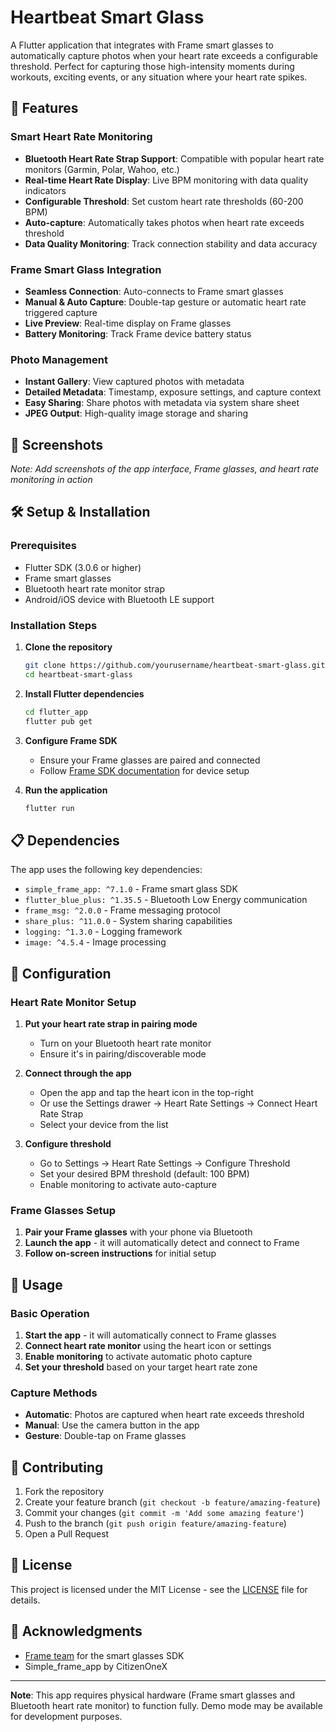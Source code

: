 # Heartbeat Smart Glass

A Flutter application that integrates with Frame smart glasses to automatically capture photos when your heart rate exceeds a configurable threshold. Perfect for capturing those high-intensity moments during workouts, exciting events, or any situation where your heart rate spikes.

## 🚀 Features

### Smart Heart Rate Monitoring
- **Bluetooth Heart Rate Strap Support**: Compatible with popular heart rate monitors (Garmin, Polar, Wahoo, etc.)
- **Real-time Heart Rate Display**: Live BPM monitoring with data quality indicators
- **Configurable Threshold**: Set custom heart rate thresholds (60-200 BPM)
- **Auto-capture**: Automatically takes photos when heart rate exceeds threshold
- **Data Quality Monitoring**: Track connection stability and data accuracy

### Frame Smart Glass Integration
- **Seamless Connection**: Auto-connects to Frame smart glasses
- **Manual & Auto Capture**: Double-tap gesture or automatic heart rate triggered capture
- **Live Preview**: Real-time display on Frame glasses
- **Battery Monitoring**: Track Frame device battery status

### Photo Management
- **Instant Gallery**: View captured photos with metadata
- **Detailed Metadata**: Timestamp, exposure settings, and capture context
- **Easy Sharing**: Share photos with metadata via system share sheet
- **JPEG Output**: High-quality image storage and sharing

## 📱 Screenshots

*Note: Add screenshots of the app interface, Frame glasses, and heart rate monitoring in action*

## 🛠️ Setup & Installation

### Prerequisites
- Flutter SDK (3.0.6 or higher)
- Frame smart glasses
- Bluetooth heart rate monitor strap
- Android/iOS device with Bluetooth LE support

### Installation Steps

1. **Clone the repository**
   ```bash
   git clone https://github.com/yourusername/heartbeat-smart-glass.git
   cd heartbeat-smart-glass
   ```

2. **Install Flutter dependencies**
   ```bash
   cd flutter_app
   flutter pub get
   ```

3. **Configure Frame SDK**
   - Ensure your Frame glasses are paired and connected
   - Follow [Frame SDK documentation](https://frame.readme.io) for device setup

4. **Run the application**
   ```bash
   flutter run
   ```

## 📋 Dependencies

The app uses the following key dependencies:

- `simple_frame_app: ^7.1.0` - Frame smart glass SDK
- `flutter_blue_plus: ^1.35.5` - Bluetooth Low Energy communication
- `frame_msg: ^2.0.0` - Frame messaging protocol
- `share_plus: ^11.0.0` - System sharing capabilities
- `logging: ^1.3.0` - Logging framework
- `image: ^4.5.4` - Image processing

## 🔧 Configuration

### Heart Rate Monitor Setup

1. **Put your heart rate strap in pairing mode**
   - Turn on your Bluetooth heart rate monitor
   - Ensure it's in pairing/discoverable mode

2. **Connect through the app**
   - Open the app and tap the heart icon in the top-right
   - Or use the Settings drawer → Heart Rate Settings → Connect Heart Rate Strap
   - Select your device from the list

3. **Configure threshold**
   - Go to Settings → Heart Rate Settings → Configure Threshold
   - Set your desired BPM threshold (default: 100 BPM)
   - Enable monitoring to activate auto-capture

### Frame Glasses Setup

1. **Pair your Frame glasses** with your phone via Bluetooth
2. **Launch the app** - it will automatically detect and connect to Frame
3. **Follow on-screen instructions** for initial setup

## 🎯 Usage

### Basic Operation

1. **Start the app** - it will automatically connect to Frame glasses
2. **Connect heart rate monitor** using the heart icon or settings
3. **Enable monitoring** to activate automatic photo capture
4. **Set your threshold** based on your target heart rate zone

### Capture Methods

- **Automatic**: Photos are captured when heart rate exceeds threshold
- **Manual**: Use the camera button in the app
- **Gesture**: Double-tap on Frame glasses

## 🤝 Contributing

1. Fork the repository
2. Create your feature branch (`git checkout -b feature/amazing-feature`)
3. Commit your changes (`git commit -m 'Add some amazing feature'`)
4. Push to the branch (`git push origin feature/amazing-feature`)
5. Open a Pull Request

## 📄 License

This project is licensed under the MIT License - see the [LICENSE](LICENSE) file for details.

## 🙏 Acknowledgments

- [Frame team](https://frame.readme.io) for the smart glasses SDK
- Simple_frame_app by CitizenOneX

---

**Note**: This app requires physical hardware (Frame smart glasses and Bluetooth heart rate monitor) to function fully. Demo mode may be available for development purposes.
